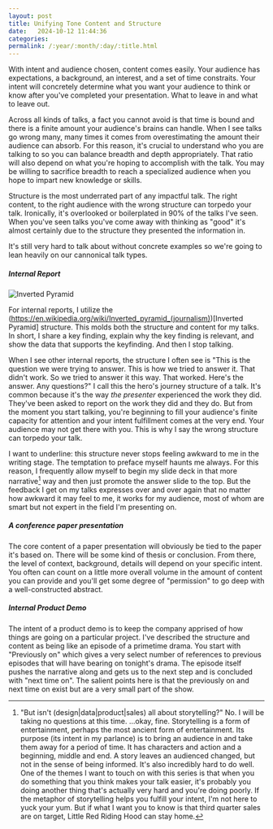 ```yaml
---
layout: post
title: Unifying Tone Content and Structure
date:   2024-10-12 11:44:36
categories: 
permalink: /:year/:month/:day/:title.html
---
```


With intent and audience chosen, content comes easily.  Your audience has expectations, a background, an interest, and a set of time constraits. Your intent will concretely determine what you want your audience to think or know after you've completed your presentation. What to leave in and what to leave out.

Across all kinds of talks, a fact you cannot avoid is that time is bound and there is a finite amount your audience's brains can handle.  When I see talks go wrong many, many times it comes from overestimating the amount their audience can absorb.  For this reason, it's crucial to understand who you are talking to so you can balance breadth and depth appropriately.  That ratio will also depend on what you're hoping to accomplish with the talk.  You may be willing to sacrifice breadth to reach a specialized audience when you hope to impart new knowledge or skills.  

Structure is the most underrated part of any impactful talk.  The right content, to the right audience with the wrong structure can torpedo your talk.  Ironically, it's overlooked or boilerplated in 90% of the talks I've seen.  When you've seen talks you've come away with thinking as "good" it's almost certainly due to the structure they presented the information in.

It's still very hard to talk about without concrete examples so we're going to lean heavily on our cannonical talk types. 

##### Internal Report

![Inverted Pyramid](images/inverted_pyramid.jpg)

For internal reports, I utilize the (https://en.wikipedia.org/wiki/Inverted_pyramid_(journalism))[Inverted Pyramid] structure.  This molds both the structure and content for my talks.  In short, I share a key finding, explain why the key finding is relevant, and show the data that supports the keyfinding.  And then I stop talking. 

When I see other internal reports, the structure I often see is "This is the question we were trying to answer.  This is how we tried to answer it. That didn't work.  So we tried to answer it this way.  That worked.  Here's the answer.  Any questions?"  I call this the hero's journey structure of a talk.  It's common because it's the way _the presenter_ experienced the work they did.  They've been asked to report on the work they did and they do. But from the moment you start talking, you're beginning to fill your audience's finite capacity for attention and your intent fulfillment comes at the very end.  Your audience may not get there with you.  This is why I say the wrong structure can torpedo your talk.

I want to underline: this structure never stops feeling awkward to me in the writing stage.  The temptation to preface myself haunts me always.  For this reason, I frequently allow myself to begin my slide deck in that more narrative[^1] way and then just promote the answer slide to the top.  But the feedback I get on my talks expresses over and over again that no matter how awkward it may feel to me, it works for my audience, most of whom are smart but not expert in the field I'm presenting on.

##### A conference paper presentation

The core content of a paper presentation will obviously be tied to the paper it's based on.  There will be some kind of thesis or conclusion.  From there, the level of context, background, details will depend on your specific intent. You often can count on a little more overall volume in the amount of content you can provide and you'll get some degree of "permission" to go deep with a well-constructed abstract.  

##### Internal Product Demo

The intent of a product demo is to keep the company apprised of how things are going on a particular project.  I've described the structure and content as being like an episode of a primetime drama.  You start with "Previously on" which gives a very select number of references to previous episodes that will have bearing on tonight's drama.  The episode itself pushes the narrative along and gets us to the next step and is concluded with "next time on".  The salient points here is that the previously on and next time on exist but are a very small part of the show.


[^1]: "But isn't (design|data|product|sales) all about storytelling?"  No.  I will be taking no questions at this time.  ...okay, fine.  Storytelling is a form of entertainment, perhaps the most ancient form of entertainment.  Its purpose (its intent in my parlance) is to bring an audience in and take them away for a period of time. It has characters and action and a beginning, middle and end. A story leaves an audienced changed, but not in the sense of being informed.  It's also incredibly hard to do well. One of the themes I want to touch on with this series is that when you do something that you think makes your talk easier, it's probably you doing another thing that's actually very hard and you're doing poorly. If the metaphor of storytelling helps you fulfill your intent, I'm not here to yuck your yum.  But if what I want you to know is that third quarter sales are on target, Little Red Riding Hood can stay home.  
